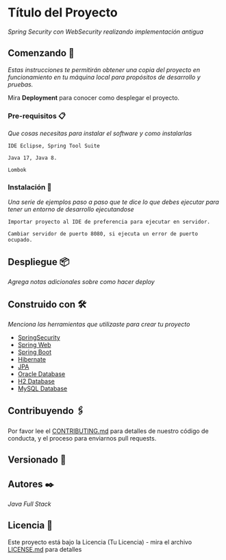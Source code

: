 # Título del Proyecto

_Spring Security con WebSecurity realizando implementación antigua_

## Comenzando 🚀

_Estas instrucciones te permitirán obtener una copia del proyecto en funcionamiento en tu máquina local para propósitos de desarrollo y pruebas._

Mira **Deployment** para conocer como desplegar el proyecto.


### Pre-requisitos 📋

_Que cosas necesitas para instalar el software y como instalarlas_

```
IDE Eclipse, Spring Tool Suite
```

```
Java 17, Java 8.
```

```
Lombok
```
### Instalación 🔧

_Una serie de ejemplos paso a paso que te dice lo que debes ejecutar para tener un entorno de desarrollo ejecutandose_

```
Importar proyecto al IDE de preferencia para ejecutar en servidor.
```

```
Cambiar servidor de puerto 8080, si ejecuta un error de puerto ocupado.
```

## Despliegue 📦

_Agrega notas adicionales sobre como hacer deploy_


## Construido con 🛠️

_Menciona las herramientas que utilizaste para crear tu proyecto_

* [SpringSecurity]()
* [Spring Web]()
* [Spring Boot]()
* [Hibernate]()
* [JPA]()
* [Oracle Database]()
* [H2 Database]()
* [MySQL Database]()

## Contribuyendo 🖇️

Por favor lee el [CONTRIBUTING.md](https://github.com/adrianedutecno/spring-security.git) para detalles de nuestro código de conducta, y el proceso para enviarnos pull requests.


## Versionado 📌



## Autores ✒️

_Java Full Stack_

## Licencia 📄

Este proyecto está bajo la Licencia (Tu Licencia) - mira el archivo [LICENSE.md](LICENSE.md) para detalles
